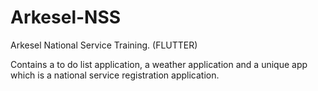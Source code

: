 # Arkesel-NSS
Arkesel National Service Training. (FLUTTER) 

Contains a to do list application, a weather application and a unique app which is a national service registration application.
